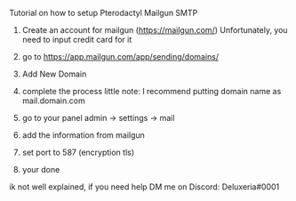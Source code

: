 Tutorial on how to setup Pterodactyl Mailgun SMTP

1. Create an account for mailgun (https://mailgun.com/)
  Unfortunately, you need to input credit card for it

2. go to https://app.mailgun.com/app/sending/domains/
3. Add New Domain
4. complete the process
  little note: I recommend putting domain name as mail.domain.com
5. go to your panel admin -> settings -> mail
6. add the information from mailgun
7. set port to 587 (encryption tls)
8. your done



ik not well explained, if you need help DM me on Discord: Deluxeria#0001
